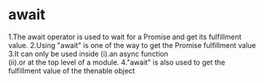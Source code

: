 
# await
1.The await operator is used to wait for a Promise and get 
its fulfillment value. 
2.Using "await" is one of the way to get the Promise fulfillment  value
3.It can only be used inside 
 (i).an async function  
 (ii).or at the top level of a module.
4."await" is also used to get the  fulfillment value of the thenable object